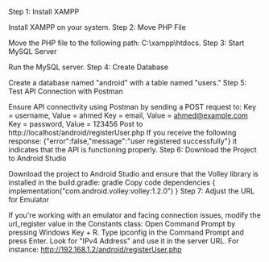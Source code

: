 

Step 1: Install XAMPP

Install XAMPP on your system.
Step 2: Move PHP File

Move the PHP file to the following path: C:\xampp\htdocs.
Step 3: Start MySQL Server

Run the MySQL server.
Step 4: Create Database

Create a database named "android" with a table named "users."
Step 5: Test API Connection with Postman

Ensure API connectivity using Postman by sending a POST request to:
Key = username, Value = ahmed
Key = email, Value = ahmed@example.com
Key = password, Value = 123456
Post to http://localhost/android/registerUser.php
If you receive the following response:
{"error":false,"message":"user registered successfully"}
it indicates that the API is functioning properly.
Step 6: Download the Project to Android Studio

Download the project to Android Studio and ensure that the Volley library is installed in the build.gradle:
gradle
Copy code
dependencies {
    implementation("com.android.volley:volley:1.2.0")
}
Step 7: Adjust the URL for Emulator

If you're working with an emulator and facing connection issues, modify the url_register value in the Constants class:
Open Command Prompt by pressing Windows Key + R.
Type ipconfig in the Command Prompt and press Enter.
Look for "IPv4 Address" and use it in the server URL. For instance:
http://192.168.1.2/android/registerUser.php
